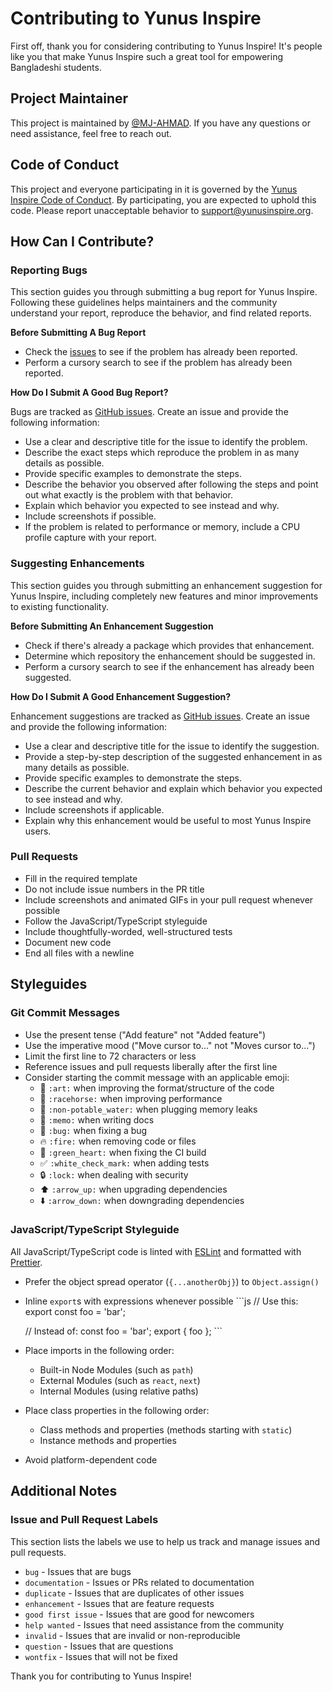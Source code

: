# Contributing to Yunus Inspire

First off, thank you for considering contributing to Yunus Inspire! It's people like you that make Yunus Inspire such a great tool for empowering Bangladeshi students.

## Project Maintainer

This project is maintained by [@MJ-AHMAD](https://github.com/MJ-AHMAD). If you have any questions or need assistance, feel free to reach out.

## Code of Conduct

This project and everyone participating in it is governed by the [Yunus Inspire Code of Conduct](CODE_OF_CONDUCT.md). By participating, you are expected to uphold this code. Please report unacceptable behavior to support@yunusinspire.org.

## How Can I Contribute?

### Reporting Bugs

This section guides you through submitting a bug report for Yunus Inspire. Following these guidelines helps maintainers and the community understand your report, reproduce the behavior, and find related reports.

**Before Submitting A Bug Report**

* Check the [issues](https://github.com/MJ-AHMAD/yunus/issues) to see if the problem has already been reported.
* Perform a cursory search to see if the problem has already been reported.

**How Do I Submit A Good Bug Report?**

Bugs are tracked as [GitHub issues](https://github.com/MJ-AHMAD/yunus/issues). Create an issue and provide the following information:

* Use a clear and descriptive title for the issue to identify the problem.
* Describe the exact steps which reproduce the problem in as many details as possible.
* Provide specific examples to demonstrate the steps.
* Describe the behavior you observed after following the steps and point out what exactly is the problem with that behavior.
* Explain which behavior you expected to see instead and why.
* Include screenshots if possible.
* If the problem is related to performance or memory, include a CPU profile capture with your report.

### Suggesting Enhancements

This section guides you through submitting an enhancement suggestion for Yunus Inspire, including completely new features and minor improvements to existing functionality.

**Before Submitting An Enhancement Suggestion**

* Check if there's already a package which provides that enhancement.
* Determine which repository the enhancement should be suggested in.
* Perform a cursory search to see if the enhancement has already been suggested.

**How Do I Submit A Good Enhancement Suggestion?**

Enhancement suggestions are tracked as [GitHub issues](https://github.com/MJ-AHMAD/yunus/issues). Create an issue and provide the following information:

* Use a clear and descriptive title for the issue to identify the suggestion.
* Provide a step-by-step description of the suggested enhancement in as many details as possible.
* Provide specific examples to demonstrate the steps.
* Describe the current behavior and explain which behavior you expected to see instead and why.
* Include screenshots if applicable.
* Explain why this enhancement would be useful to most Yunus Inspire users.

### Pull Requests

* Fill in the required template
* Do not include issue numbers in the PR title
* Include screenshots and animated GIFs in your pull request whenever possible
* Follow the JavaScript/TypeScript styleguide
* Include thoughtfully-worded, well-structured tests
* Document new code
* End all files with a newline

## Styleguides

### Git Commit Messages

* Use the present tense ("Add feature" not "Added feature")
* Use the imperative mood ("Move cursor to..." not "Moves cursor to...")
* Limit the first line to 72 characters or less
* Reference issues and pull requests liberally after the first line
* Consider starting the commit message with an applicable emoji:
    * 🎨 `:art:` when improving the format/structure of the code
    * 🐎 `:racehorse:` when improving performance
    * 🚱 `:non-potable_water:` when plugging memory leaks
    * 📝 `:memo:` when writing docs
    * 🐛 `:bug:` when fixing a bug
    * 🔥 `:fire:` when removing code or files
    * 💚 `:green_heart:` when fixing the CI build
    * ✅ `:white_check_mark:` when adding tests
    * 🔒 `:lock:` when dealing with security
    * ⬆️ `:arrow_up:` when upgrading dependencies
    * ⬇️ `:arrow_down:` when downgrading dependencies

### JavaScript/TypeScript Styleguide

All JavaScript/TypeScript code is linted with [ESLint](https://eslint.org/) and formatted with [Prettier](https://prettier.io/).

* Prefer the object spread operator (`{...anotherObj}`) to `Object.assign()`
* Inline `export`s with expressions whenever possible
  \`\`\`js
  // Use this:
  export const foo = 'bar';

  // Instead of:
  const foo = 'bar';
  export { foo };
  \`\`\`
* Place imports in the following order:
  * Built-in Node Modules (such as `path`)
  * External Modules (such as `react`, `next`)
  * Internal Modules (using relative paths)
* Place class properties in the following order:
  * Class methods and properties (methods starting with `static`)
  * Instance methods and properties
* Avoid platform-dependent code

## Additional Notes

### Issue and Pull Request Labels

This section lists the labels we use to help us track and manage issues and pull requests.

* `bug` - Issues that are bugs
* `documentation` - Issues or PRs related to documentation
* `duplicate` - Issues that are duplicates of other issues
* `enhancement` - Issues that are feature requests
* `good first issue` - Issues that are good for newcomers
* `help wanted` - Issues that need assistance from the community
* `invalid` - Issues that are invalid or non-reproducible
* `question` - Issues that are questions
* `wontfix` - Issues that will not be fixed

Thank you for contributing to Yunus Inspire!
